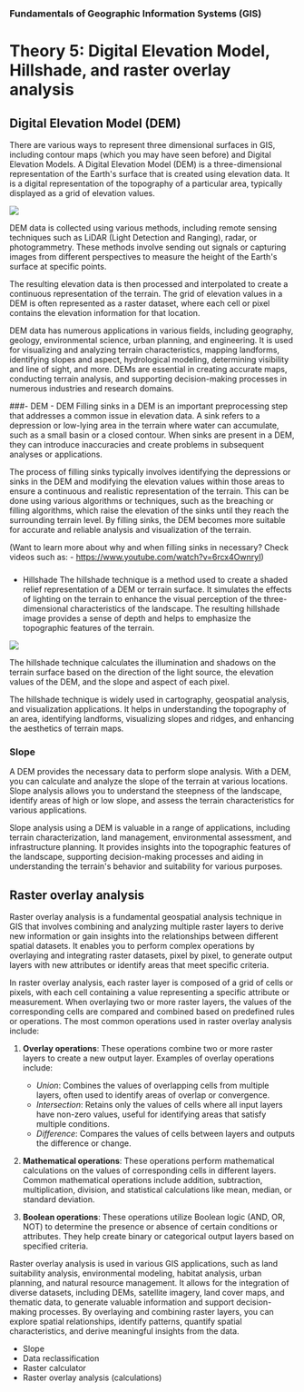 
### Fundamentals of Geographic Information Systems (GIS)

# Theory 5: Digital Elevation Model, Hillshade, and raster overlay analysis

## Digital Elevation Model (DEM)
There are various ways to represent three dimensional surfaces in GIS, including contour maps (which you may have seen before) and Digital Elevation Models. A Digital Elevation Model (DEM) is a three-dimensional representation of the Earth's surface that is created using elevation data. It is a digital representation of the topography of a particular area, typically displayed as a grid of elevation values. 

![](https://github.com/rowan8k/fundamentals-of-gis/blob/master/Assets/5_Theory/5_Theory_DEM_finland.png?raw=true)

DEM data is collected using various methods, including remote sensing techniques such as LiDAR (Light Detection and Ranging), radar, or photogrammetry. These methods involve sending out signals or capturing images from different perspectives to measure the height of the Earth's surface at specific points.

The resulting elevation data is then processed and interpolated to create a continuous representation of the terrain. The grid of elevation values in a DEM is often represented as a raster dataset, where each cell or pixel contains the elevation information for that location.

DEM data has numerous applications in various fields, including geography, geology, environmental science, urban planning, and engineering. It is used for visualizing and analyzing terrain characteristics, mapping landforms, identifying slopes and aspect, hydrological modeling, determining visibility and line of sight, and more. DEMs are essential in creating accurate maps, conducting terrain analysis, and supporting decision-making processes in numerous industries and research domains.

###- DEM
	- DEM
Filling sinks in a DEM is an important preprocessing step that addresses a common issue in elevation data. A sink refers to a depression or low-lying area in the terrain where water can accumulate, such as a small basin or a closed contour. When sinks are present in a DEM, they can introduce inaccuracies and create problems in subsequent analyses or applications. 

The process of filling sinks typically involves identifying the depressions or sinks in the DEM and modifying the elevation values within those areas to ensure a continuous and realistic representation of the terrain. This can be done using various algorithms or techniques, such as the breaching or filling algorithms, which raise the elevation of the sinks until they reach the surrounding terrain level. By filling sinks, the DEM becomes more suitable for accurate and reliable analysis and visualization of the terrain.

(Want to learn more about why and when filling sinks in necessary? Check videos such as:
	- https://www.youtube.com/watch?v=6rcx4OwnryI)

###
- Hillshade
The hillshade technique is a method used to create a shaded relief representation of a DEM or terrain surface. It simulates the effects of lighting on the terrain to enhance the visual perception of the three-dimensional characteristics of the landscape. The resulting hillshade image provides a sense of depth and helps to emphasize the topographic features of the terrain.

![](https://github.com/rowan8k/fundamentals-of-gis/blob/master/Assets/5_Theory/5_Theory_hillsade_finland.png?raw=true)

The hillshade technique calculates the illumination and shadows on the terrain surface based on the direction of the light source, the elevation values of the DEM, and the slope and aspect of each pixel. 

The hillshade technique is widely used in cartography, geospatial analysis, and visualization applications. It helps in understanding the topography of an area, identifying landforms, visualizing slopes and ridges, and enhancing the aesthetics of terrain maps.

### Slope
A DEM provides the necessary data to perform slope analysis. With a DEM, you can calculate and analyze the slope of the terrain at various locations. Slope analysis allows you to understand the steepness of the landscape, identify areas of high or low slope, and assess the terrain characteristics for various applications.

Slope analysis using a DEM is valuable in a range of applications, including terrain characterization, land management, environmental assessment, and infrastructure planning. It provides insights into the topographic features of the landscape, supporting decision-making processes and aiding in understanding the terrain's behavior and suitability for various purposes.

## Raster overlay analysis
Raster overlay analysis is a fundamental geospatial analysis technique in GIS that involves combining and analyzing multiple raster layers to derive new information or gain insights into the relationships between different spatial datasets. It enables you to perform complex operations by overlaying and integrating raster datasets, pixel by pixel, to generate output layers with new attributes or identify areas that meet specific criteria.

In raster overlay analysis, each raster layer is composed of a grid of cells or pixels, with each cell containing a value representing a specific attribute or measurement. When overlaying two or more raster layers, the values of the corresponding cells are compared and combined based on predefined rules or operations. The most common operations used in raster overlay analysis include:

1.  **Overlay operations**: These operations combine two or more raster layers to create a new output layer. Examples of overlay operations include:
    
    -   *Union*: Combines the values of overlapping cells from multiple layers, often used to identify areas of overlap or convergence.
    -   *Intersection*: Retains only the values of cells where all input layers have non-zero values, useful for identifying areas that satisfy multiple conditions.
    -   *Difference*: Compares the values of cells between layers and outputs the difference or change.

2.  **Mathematical operations**: These operations perform mathematical calculations on the values of corresponding cells in different layers. Common mathematical operations include addition, subtraction, multiplication, division, and statistical calculations like mean, median, or standard deviation.
    
3.  **Boolean operations**: These operations utilize Boolean logic (AND, OR, NOT) to determine the presence or absence of certain conditions or attributes. They help create binary or categorical output layers based on specified criteria.

Raster overlay analysis is used in various GIS applications, such as land suitability analysis, environmental modeling, habitat analysis, urban planning, and natural resource management. It allows for the integration of diverse datasets, including DEMs, satellite imagery, land cover maps, and thematic data, to generate valuable information and support decision-making processes. By overlaying and combining raster layers, you can explore spatial relationships, identify patterns, quantify spatial characteristics, and derive meaningful insights from the data.
- Slope
- Data reclassification
- Raster calculator
- Raster overlay analysis (calculations)


<!--stackedit_data:
eyJkaXNjdXNzaW9ucyI6eyJRYmU0dGF0bkVJcTZ3N0dCIjp7In
N0YXJ0IjoyOTYsImVuZCI6MzAxLCJ0ZXh0IjoiYW5kIEQifSwi
cHB5UUc2S2N0SlcyQkF0TyI6eyJzdGFydCI6NDk4OCwiZW5kIj
o1MDA0LCJ0ZXh0Ijoib3ZlcmxheSBhbmFseXNpcyJ9fSwiY29t
bWVudHMiOnsiMmNpRXNLRTBiR2J5WDQ1TyI6eyJkaXNjdXNzaW
9uSWQiOiJRYmU0dGF0bkVJcTZ3N0dCIiwic3ViIjoiZ2g6MjIx
NjgxNTciLCJ0ZXh0IjoiY291bGQgbWVudGlvbiBUSU4gYW5kIG
90aGVycyB0b28sIEkgZ3Vlc3MsIGJ1dCBtYXliZSB0aGlzIG1h
a2VzIGl0IHRvbyBjb21wbGljYXRlZC5cblxuVGhlIHBvaW50IG
lzIHRvIG1ha2Ugc3R1ZGVudHMgcmVhbGlzZSB0aGF0IHRoZXJl
IGlzIG1vcmUgdGhhbiBvbmUuXG5cbkNvdWxkIGFsc28gY29uc2
lkZXIgdGFsa2luZyBhYm91dCB0aGUgZGlmZmVyZW5jZXMgYmV0
d2VlbiBEaWdpdGFsIEVsZXZhdGlvbiBNb2RlbCwgRGlnaXRhbC
BUZXJyYWluIE1vZGVsLCBEaWdpdGFsIFN1cmZhY2UgTW9kZWwu
Li4iLCJjcmVhdGVkIjoxNjg4MDMzNjY2NTE5fSwiY1lOcEd4MT
RkZVJ5T2VraSI6eyJkaXNjdXNzaW9uSWQiOiJwcHlRRzZLY3RK
VzJCQXRPIiwic3ViIjoiZ2g6MjIxNjgxNTciLCJ0ZXh0IjoidG
hpcyBkZXNjcmlwdGlvbiBpcyBmb3IgYWxsIHJhc3RlcnMgbm90
IGp1c3QgcmFzdGVyIG92ZXJsYXkgYW5hbHlzaXMiLCJjcmVhdG
VkIjoxNjg4MDMzODM5NDMwfX0sImhpc3RvcnkiOlsxMzgzNDc0
MjA1LDY5MjczMzIyOCwxMjA4NDAwMjAxLDExMjczNzU1MTksLT
E5NDY3NzU0NjEsMTgwOTA1NjcsMjAxNDEyNzExNywtODg1Mjkw
MzMzLC04OTYyMjcyODEsOTk0NzIwMTkzLC0zNTEwNzY1ODAsLT
EzOTAzMzIwNTFdfQ==
-->